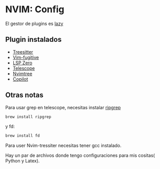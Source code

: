 # NVIM: Config 

El gestor de plugins es [lazy](https://github.com/folke/lazy.nvim)

## Plugin instalados
* [Treesitter](https://github.com/nvim-treesitter/nvim-treesitter)
* [Vim-fugitive](https://github.com/tpope/vim-fugitive)
* [LSP Zero](https://github.com/VonHeikemen/lsp-zero.nvim)
* [Telescope](https://github.com/nvim-telescope/telescope.nvim)
* [Nvimtree](https://github.com/nvim-tree/nvim-tree.lua)
* [Copilot](https://github.com/github/copilot.vim)

## Otras notas

Para usar grep en telescope, necesitas instalar [ripgrep](https://github.com/BurntSushi/ripgrep#installation)
```bash
brew install ripgrep
```
y fd:
```bash
brew install fd
```

Para user Nvim-tressiter necesitas tener gcc instalado.

Hay un par de archivos donde tengo configuraciones para mis cositas( Python y Latex). 

